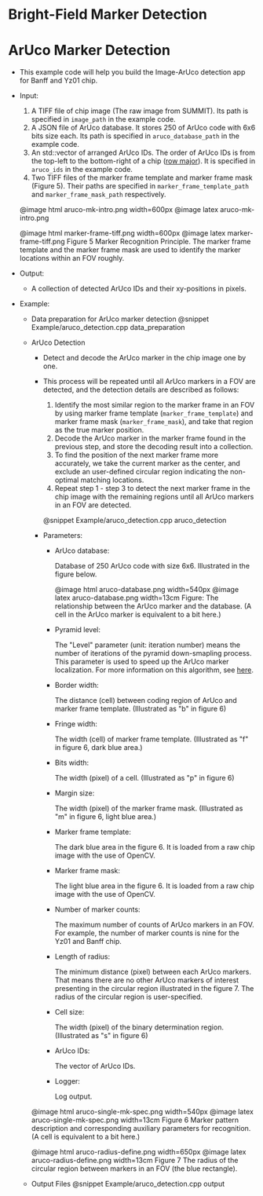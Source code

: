 
Bright-Field Marker Detection
=============================

ArUco Marker Detection
======================

- This example code will help you build the Image-ArUco detection app for Banff and Yz01 chip.
- Input:
  1. A TIFF file of chip image (The raw image from SUMMIT). Its path is specified in `image_path` in the example code.
  2. A JSON file of ArUco database. It stores 250 of ArUco code with 6x6 bits size each. Its path is specified in `aruco_database_path` in the example code.
  3. An std::vector of arranged ArUco IDs. The order of ArUco IDs is from the top-left to the bottom-right of a chip ([row major](https://en.wikipedia.org/wiki/Row-_and_column-major_order)). It is specified in `aruco_ids` in the example code.
  4. Two TIFF files of the marker frame template and marker frame mask (Figure 5). Their paths are specified in  `marker_frame_template_path` and `marker_frame_mask_path` respectively.

    @image html aruco-mk-intro.png width=600px
    @image latex aruco-mk-intro.png

    @image html marker-frame-tiff.png width=600px
    @image latex marker-frame-tiff.png
    Figure 5 Marker Recognition Principle. The marker frame template and the marker frame mask are used to identify the marker locations within an FOV roughly.
    
- Output:
  - A collection of detected ArUco IDs and their xy-positions in pixels.
- Example:
  - Data preparation for ArUco marker detection
    @snippet Example/aruco_detection.cpp data_preparation
  - ArUco Detection
    - Detect and decode the ArUco marker in the chip image one by one.
    - This process will be repeated until all ArUco markers in a FOV are detected, and the detection details are described as follows:
        1. Identify the most similar region to the marker frame in an FOV by using marker frame template (`marker_frame_template`) and marker frame mask (`marker_frame_mask`), and take that region as the true marker position.
        2. Decode the ArUco marker in the marker frame found in the previous step, and store the decoding result into a collection.
        3. To find the position of the next marker frame more accurately, we take the current marker as the center, and exclude an user-defined circular region indicating the non-optimal matching locations.
        4. Repeat step 1 - step 3 to detect the next marker frame in the chip image with the remaining regions until all ArUco markers in an FOV are detected.

        @snippet Example/aruco_detection.cpp aruco_detection
    - Parameters:
      - ArUco database:

        Database of 250 ArUco code with size 6x6. Illustrated in the figure below.

        @image html aruco-database.png width=540px
        @image latex aruco-database.png width=13cm
        Figure: The relationship between the ArUco marker and the database. (A cell in the ArUco marker is equivalent to a bit here.)

      - Pyramid level:

        The "Level" parameter (unit: iteration number) means the number of iterations of the pyramid down-smapling process. This parameter is used to speed up the ArUco marker localization. For more information on this algorithm, see [here](https://en.wikipedia.org/wiki/Pyramid_(image_processing)).
      - Border width:

        The distance (cell) between coding region of ArUco and marker frame template. (Illustrated as "b" in figure 6)
      - Fringe width:

        The width (cell) of marker frame template. (Illustrated as "f" in figure 6, dark blue area.)
      - Bits width:

        The width (pixel) of a cell. (Illustrated as "p" in figure 6)
      - Margin size:

        The width (pixel) of the marker frame mask. (Illustrated as "m" in figure 6, light blue area.)
      - Marker frame template:

        The dark blue area in the figure 6. It is loaded from a raw chip image with the use of OpenCV.
      - Marker frame mask:

        The light blue area in the figure 6. It is loaded from a raw chip image with the use of OpenCV.
      - Number of marker counts:

        The maximum number of counts of ArUco markers in an FOV. For example, the number of marker counts is nine for the Yz01 and Banff chip.
      - Length of radius:

        The minimum distance (pixel) between each ArUco markers. That means there are no other ArUco markers of interest presenting in the circular region illustrated in the figure 7. The radius of the circular region is user-specified.
      - Cell size:

        The width (pixel) of the binary determination region. (Illustrated as "s" in figure 6)
      - ArUco IDs:

        The vector of ArUco IDs.
      - Logger:

        Log output.

    @image html aruco-single-mk-spec.png width=540px
    @image latex aruco-single-mk-spec.png width=13cm
    Figure 6 Marker pattern description and corresponding auxiliary parameters for recognition. (A cell is equivalent to a bit here.)

    @image html aruco-radius-define.png width=650px
    @image latex aruco-radius-define.png width=13cm
    Figure 7 The radius of the circular region between markers in an FOV (the blue rectangle).
  
  - Output Files
    @snippet Example/aruco_detection.cpp output
